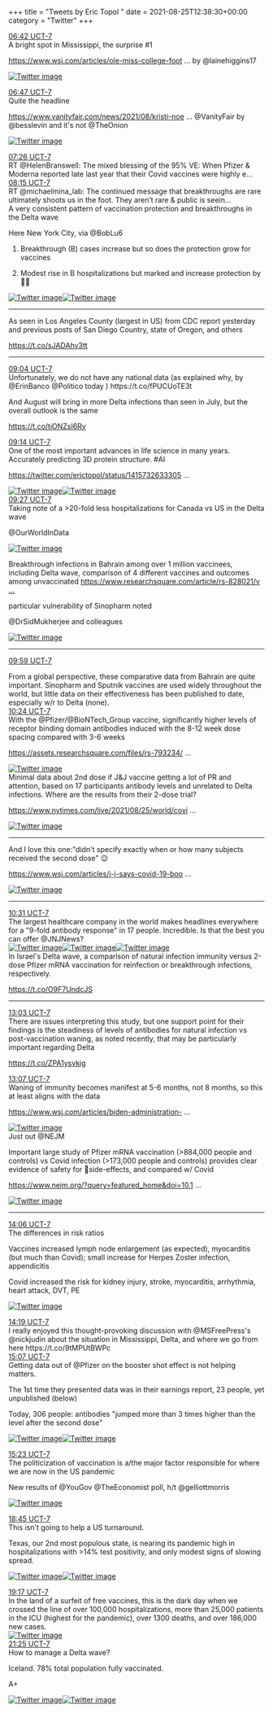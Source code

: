 +++
title = "Tweets by Eric Topol " 
date = 2021-08-25T12:38:30+00:00
category = "Twitter"
+++
<div class="tweet"> 
<div class="profile"> 
<a href="https://twitter.com/erictopol/status/1430525915960811520" target="_blank" rel="noreferer">06:42 UCT-7</a> 
</div> 
<div class="content"> 
A bright spot in Mississippi, the surprise #1

<a href="https://www.wsj.com/articles/ole-miss-college-football-vaccination-rates-lane-kiffin-11629775774?mod=searchresults_pos2&page=1" target="_blank" rel="noreferer">https://www.wsj.com/articles/ole-miss-college-foot ...</a> 
 by @lainehiggins17 </div> 
<a href="/twitter/erictopol/images/E9o_TmAUYAAA9hH.jpg"  ><img src="/twitter/erictopol/images/E9o_TmAUYAAA9hH.jpg" alt="Twitter image" ></img></a></div> 
<div class="tweet"> 
<div class="profile"> 
<a href="https://twitter.com/erictopol/status/1430527260679806978" target="_blank" rel="noreferer">06:47 UCT-7</a> 
</div> 
<div class="content"> 
Quite the headline

<a href="https://www.vanityfair.com/news/2021/08/kristi-noem-south-dakota-covid" target="_blank" rel="noreferer">https://www.vanityfair.com/news/2021/08/kristi-noe ...</a> 
 @VanityFair by @besslevin and it's not @TheOnion </div> 
<a href="/twitter/erictopol/images/E9pA0qCVoAIeFUj.jpg"  ><img src="/twitter/erictopol/images/E9pA0qCVoAIeFUj.jpg" alt="Twitter image" ></img></a></div> 
<div class="tweet"> 
<div class="profile"> 
<a href="https://twitter.com/erictopol/status/1430537146889211904" target="_blank" rel="noreferer">07:26 UCT-7</a> 
</div> 
<div class="content"> 
RT @HelenBranswell: The mixed blessing of the 95% VE: When Pfizer &amp; Moderna reported late last year that their Covid vaccines were highly e…</div> 
</div> 
<div class="tweet"> 
<div class="profile"> 
<a href="https://twitter.com/erictopol/status/1430549394542129159" target="_blank" rel="noreferer">08:15 UCT-7</a> 
</div> 
<div class="content"> 
RT @michaelmina_lab: The continued message that breakthroughs are rare ultimately shoots us in the foot. They aren’t rare &amp; public is seein…</div> 
</div> 
<div class="thread"> 
<div class="thread-content"> 
A very consistent pattern of vaccination protection and breakthroughs in the Delta wave

Here New York City, via @BobLu6 

1. Breakthrough (B) cases increase but so does the protection grow for vaccines

2. Modest rise in B hospitalizations but marked and increase protection by 💉💉 </div> 
<a href="/twitter/erictopol/images/E9pM9PFVUAcXGgJ.jpg"  ><img src="/twitter/erictopol/images/E9pM9PFVUAcXGgJ.jpg" alt="Twitter image" ></img></a><a href="/twitter/erictopol/images/E9pM-oHVkAM1r0p.jpg"  ><img src="/twitter/erictopol/images/E9pM-oHVkAM1r0p.jpg" alt="Twitter image" ></img></a><hr><div class="thread-content"> 
As seen in Los Angeles County (largest in US) from CDC report yesterday and previous posts of San Diego Country, state of Oregon, and others

https://t.co/sJADAhv3tt</div> 
<hr><div class="profile"> 
<a href="https://twitter.com/erictopol/status/1430561660696109062" target="_blank" rel="noreferer">09:04 UCT-7</a> 
</div> 
<div class="content"> 
Unfortunately, we do not have any national data (as explained why, by @ErinBanco @Politico today ) https://t.co/fPUCUoTE3t 

And August will bring in more Delta infections than seen in July, but the overall outlook is the same

https://t.co/tiONZsI6Rv</div> 
</div> 
<div class="tweet"> 
<div class="profile"> 
<a href="https://twitter.com/erictopol/status/1430564205892050945" target="_blank" rel="noreferer">09:14 UCT-7</a> 
</div> 
<div class="content"> 
One of the most important advances in life science in many years. Accurately predicting 3D protein structure. #AI

<a href="https://twitter.com/erictopol/status/1415732633305190405?lang=en" target="_blank" rel="noreferer">https://twitter.com/erictopol/status/1415732633305 ...</a> 
 </div> 
<a href="/twitter/erictopol/images/E9ph5hrUUAMOsyd.jpg"  ><img src="/twitter/erictopol/images/E9ph5hrUUAMOsyd.jpg" alt="Twitter image" ></img></a><a href="/twitter/erictopol/images/E9ph-vJUcAk71We.jpg"  ><img src="/twitter/erictopol/images/E9ph-vJUcAk71We.jpg" alt="Twitter image" ></img></a></div> 
<div class="tweet"> 
<div class="profile"> 
<a href="https://twitter.com/erictopol/status/1430567401553207296" target="_blank" rel="noreferer">09:27 UCT-7</a> 
</div> 
<div class="content"> 
Taking note of a &gt;20-fold less hospitalizations for Canada vs US in the Delta wave

@OurWorldInData </div> 
<a href="/twitter/erictopol/images/E9plSmLVUAIgpgW.jpg"  ><img src="/twitter/erictopol/images/E9plSmLVUAIgpgW.jpg" alt="Twitter image" ></img></a></div> 
<div class="thread"> 
<div class="thread-content"> 
Breakthrough infections in Bahrain among over 1 million vaccinees, including Delta wave, comparison of 4 different vaccines and outcomes among unvaccinated <a href="https://www.researchsquare.com/article/rs-828021/v1" target="_blank" rel="noreferer">https://www.researchsquare.com/article/rs-828021/v ...</a> 


particular vulnerability of Sinopharm noted 

@DrSidMukherjee and colleagues </div> 
<a href="/twitter/erictopol/images/E9pFuMrVEAYK9zb.jpg"  ><img src="/twitter/erictopol/images/E9pFuMrVEAYK9zb.jpg" alt="Twitter image" ></img></a><hr><div class="profile"> 
<a href="https://twitter.com/erictopol/status/1430575586708058116" target="_blank" rel="noreferer">09:59 UCT-7</a> 
</div> 
<div class="content"> 
From a global perspective, these comparative data from Bahrain are quite important. Sinopharm and Sputnik vaccines are used widely throughout the world, but little data on their effectiveness has been published to date, especially w/r to Delta (none).</div> 
</div> 
<div class="tweet"> 
<div class="profile"> 
<a href="https://twitter.com/erictopol/status/1430581936246775809" target="_blank" rel="noreferer">10:24 UCT-7</a> 
</div> 
<div class="content"> 
With the @Pfizer/@BioNTech_Group vaccine, significantly higher levels of receptor binding domain antibodies induced with the 8-12 week dose spacing compared with 3-6 weeks

<a href="https://assets.researchsquare.com/files/rs-793234/v1/2615242f-5371-4194-9ae8-b318aa7ea59c.pdf?c=1629821723" target="_blank" rel="noreferer">https://assets.researchsquare.com/files/rs-793234/ ...</a> 
 </div> 
<a href="/twitter/erictopol/images/E9pyUZgVIAQ55SY.jpg"  ><img src="/twitter/erictopol/images/E9pyUZgVIAQ55SY.jpg" alt="Twitter image" ></img></a></div> 
<div class="thread"> 
<div class="thread-content"> 
Minimal data about 2nd dose if J&amp;J vaccine getting a lot of PR and attention, based on 17 participants antibody levels and unrelated to Delta infections. Where are the results from their 2-dose trial?

<a href="https://www.nytimes.com/live/2021/08/25/world/covid-delta-variant-vaccine#j-j-johnson-and-johnson-second-dose-booster-shot" target="_blank" rel="noreferer">https://www.nytimes.com/live/2021/08/25/world/covi ...</a> 
 </div> 
<a href="/twitter/erictopol/images/E9owkvvVkAA6oQT.png"  ><img src="/twitter/erictopol/images/E9owkvvVkAA6oQT.png" alt="Twitter image" ></img></a><hr><div class="thread-content"> 
And I love this one:"didn't specify exactly when or how many subjects received the second dose" 😉

<a href="https://www.wsj.com/articles/j-j-says-covid-19-booster-shots-after-eight-months-supported-by-data-11629888301?mod=hp_lead_pos1" target="_blank" rel="noreferer">https://www.wsj.com/articles/j-j-says-covid-19-boo ...</a> 
 </div> 
<a href="/twitter/erictopol/images/E9oyT6eVgAAOQrH.jpg"  ><img src="/twitter/erictopol/images/E9oyT6eVgAAOQrH.jpg" alt="Twitter image" ></img></a><hr><div class="profile"> 
<a href="https://twitter.com/erictopol/status/1430583737167740929" target="_blank" rel="noreferer">10:31 UCT-7</a> 
</div> 
<div class="content"> 
The largest healthcare company in the world makes headlines everywhere for a "9-fold antibody response" in 17 people. Incredible. Is that the best you can offer @JNJNews? </div> 
<a href="/twitter/erictopol/images/E9p0I4mUUAYR36R.jpg"  ><img src="/twitter/erictopol/images/E9p0I4mUUAYR36R.jpg" alt="Twitter image" ></img></a><a href="/twitter/erictopol/images/E9p0KRTUYAIDx5y.jpg"  ><img src="/twitter/erictopol/images/E9p0KRTUYAIDx5y.jpg" alt="Twitter image" ></img></a><a href="/twitter/erictopol/images/E9p0LtzUUAII57m.jpg"  ><img src="/twitter/erictopol/images/E9p0LtzUUAII57m.jpg" alt="Twitter image" ></img></a></div> 
<div class="thread"> 
<div class="thread-content"> 
In Israel's Delta wave, a comparison of natural infection immunity versus 2-dose Pfizer mRNA vaccination for reinfection or breakthrough infections, respectively.

https://t.co/O9F7UndcJS</div> 
<hr><div class="profile"> 
<a href="https://twitter.com/erictopol/status/1430621957226074113" target="_blank" rel="noreferer">13:03 UCT-7</a> 
</div> 
<div class="content"> 
There are issues interpreting this study, but one support point for their findings is the steadiness of levels of antibodies for natural infection vs post-vaccination waning, as noted recently, that may be particularly important regarding Delta

https://t.co/ZPA1ysvkig</div> 
</div> 
<div class="tweet"> 
<div class="profile"> 
<a href="https://twitter.com/erictopol/status/1430622940333101056" target="_blank" rel="noreferer">13:07 UCT-7</a> 
</div> 
<div class="content"> 
Waning of immunity becomes manifest at 5-6 months, not 8 months, so this at least aligns with the data

<a href="https://www.wsj.com/articles/biden-administration-plans-covid-19-vaccine-boosters-at-six-months-instead-of-eight-11629919356?mod=djemalertNEWS" target="_blank" rel="noreferer">https://www.wsj.com/articles/biden-administration- ...</a> 
 </div> 
<a href="/twitter/erictopol/images/E9qX2cwVEAAH1v7.jpg"  ><img src="/twitter/erictopol/images/E9qX2cwVEAAH1v7.jpg" alt="Twitter image" ></img></a></div> 
<div class="thread"> 
<div class="thread-content"> 
Just out @NEJM 

Important large study of Pfizer mRNA vaccination (&gt;884,000 people and controls)  vs Covid infection (&gt;173,000 people and controls) provides clear evidence of safety for 💉side-effects, and compared w/ Covid

<a href="https://www.nejm.org/?query=featured_home&doi=10.1056%2FNEJMoa2110475" target="_blank" rel="noreferer">https://www.nejm.org/?query=featured_home&doi=10.1 ...</a> 
 </div> 
<a href="/twitter/erictopol/images/E9qjqYVVEAEerqn.jpg"  ><img src="/twitter/erictopol/images/E9qjqYVVEAEerqn.jpg" alt="Twitter image" ></img></a><hr><div class="profile"> 
<a href="https://twitter.com/erictopol/status/1430637672440029185" target="_blank" rel="noreferer">14:06 UCT-7</a> 
</div> 
<div class="content"> 
The differences in risk ratios

Vaccines increased lymph node enlargement (as expected), myocarditis (but much than Covid); small increase for Herpes Zoster infection, appendicitis

 

Covid increased the risk for kidney injury, stroke, myocarditis, arrhythmia, heart attack, DVT, PE </div> 
<a href="/twitter/erictopol/images/E9qkUwBUUAEfAMr.jpg"  ><img src="/twitter/erictopol/images/E9qkUwBUUAEfAMr.jpg" alt="Twitter image" ></img></a></div> 
<div class="tweet"> 
<div class="profile"> 
<a href="https://twitter.com/erictopol/status/1430640946111082498" target="_blank" rel="noreferer">14:19 UCT-7</a> 
</div> 
<div class="content"> 
I really enjoyed this thought-provoking discussion with @MSFreePress's @nickjudin about the situation in Mississippi, Delta, and where we go from here https://t.co/9tMPUtBWPc</div> 
</div> 
<div class="tweet"> 
<div class="profile"> 
<a href="https://twitter.com/erictopol/status/1430653035873669122" target="_blank" rel="noreferer">15:07 UCT-7</a> 
</div> 
<div class="content"> 
Getting data out of @Pfizer on the booster shot effect is not helping matters.

The 1st time they presented data was in their earnings report, 23 people, yet unpublished (below)

Today, 306 people: antibodies "jumped more than 3 times higher than the level after the second dose" </div> 
<a href="/twitter/erictopol/images/E9qytIUVkAIOwBn.jpg"  ><img src="/twitter/erictopol/images/E9qytIUVkAIOwBn.jpg" alt="Twitter image" ></img></a><a href="/twitter/erictopol/images/E9qyuryVIAAU0Wt.png"  ><img src="/twitter/erictopol/images/E9qyuryVIAAU0Wt.png" alt="Twitter image" ></img></a></div> 
<div class="tweet"> 
<div class="profile"> 
<a href="https://twitter.com/erictopol/status/1430656990569590786" target="_blank" rel="noreferer">15:23 UCT-7</a> 
</div> 
<div class="content"> 
The politicization of vaccination is a/the major factor responsible for where we are now in the US pandemic

New results of @YouGov @TheEconomist poll, h/t @gelliottmorris </div> 
<a href="/twitter/erictopol/images/E9q25NLVUAIbKZJ.jpg"  ><img src="/twitter/erictopol/images/E9q25NLVUAIbKZJ.jpg" alt="Twitter image" ></img></a></div> 
<div class="tweet"> 
<div class="profile"> 
<a href="https://twitter.com/erictopol/status/1430707848044892166" target="_blank" rel="noreferer">18:45 UCT-7</a> 
</div> 
<div class="content"> 
This isn't going to help a US turnaround.

Texas, our 2nd most populous state, is nearing its pandemic high in hospitalizations with &gt;14% test positivity, and only modest signs of slowing spread. </div> 
<a href="/twitter/erictopol/images/E9rkJodUcAEk8Xd.jpg"  ><img src="/twitter/erictopol/images/E9rkJodUcAEk8Xd.jpg" alt="Twitter image" ></img></a><a href="/twitter/erictopol/images/E9rk7P6VUAUzb0y.jpg"  ><img src="/twitter/erictopol/images/E9rk7P6VUAUzb0y.jpg" alt="Twitter image" ></img></a></div> 
<div class="tweet"> 
<div class="profile"> 
<a href="https://twitter.com/erictopol/status/1430715978162130946" target="_blank" rel="noreferer">19:17 UCT-7</a> 
</div> 
<div class="content"> 
In the land of a surfeit of free vaccines, this is the dark day when we crossed the line of over 100,000 hospitalizations, more than 25,000 patients in the ICU (highest for the pandemic), over 1300 deaths, and over 186,000 new cases. </div> 
<a href="/twitter/erictopol/images/E9rsIBkVcAA8Jj2.jpg"  ><img src="/twitter/erictopol/images/E9rsIBkVcAA8Jj2.jpg" alt="Twitter image" ></img></a></div> 
<div class="tweet"> 
<div class="profile"> 
<a href="https://twitter.com/erictopol/status/1430748303252103174" target="_blank" rel="noreferer">21:25 UCT-7</a> 
</div> 
<div class="content"> 
How to manage a Delta wave?

Iceland. 78% total population fully vaccinated.

A+ </div> 
<a href="/twitter/erictopol/images/E9sJB17UYAAeQMs.jpg"  ><img src="/twitter/erictopol/images/E9sJB17UYAAeQMs.jpg" alt="Twitter image" ></img></a><a href="/twitter/erictopol/images/E9sJDNVVEAsEbEZ.jpg"  ><img src="/twitter/erictopol/images/E9sJDNVVEAsEbEZ.jpg" alt="Twitter image" ></img></a></div> 


